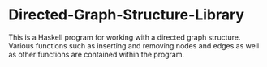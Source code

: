 # Directed-Graph-Structure-Library
This is a Haskell program for working with a directed graph structure. 
Various functions such as inserting and removing nodes and edges as well as other
functions are contained within the program.
